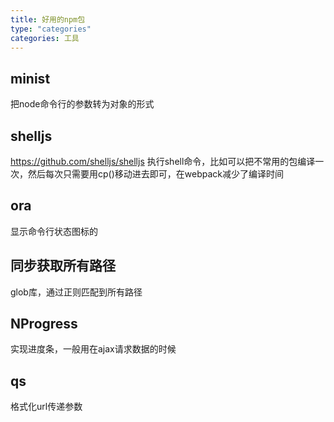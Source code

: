 ```yaml
---
title: 好用的npm包
type: "categories"
categories: 工具
---
```


## minist
 把node命令行的参数转为对象的形式
## shelljs
https://github.com/shelljs/shelljs
执行shell命令，比如可以把不常用的包编译一次，然后每次只需要用cp()移动进去即可，在webpack减少了编译时间
## ora
显示命令行状态图标的
## 同步获取所有路径
glob库，通过正则匹配到所有路径

## NProgress
实现进度条，一般用在ajax请求数据的时候

## qs
格式化url传递参数